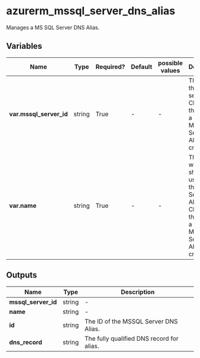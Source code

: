 # azurerm_mssql_server_dns_alias

Manages a MS SQL Server DNS Alias.

## Variables

| Name | Type | Required? | Default  | possible values | Description |
| ---- | ---- | --------- | -------- | ----------- | ----------- |
| **var.mssql_server_id** | string | True | -  |  -  | The ID of the mssql server. Changing this forces a new MSSQL Server DNS Alias to be created. | 
| **var.name** | string | True | -  |  -  | The name which should be used for this MSSQL Server DNS Alias. Changing this forces a new MSSQL Server DNS Alias to be created. | 



## Outputs

| Name | Type | Description |
| ---- | ---- | --------- | 
| **mssql_server_id** | string  | - | 
| **name** | string  | - | 
| **id** | string  | The ID of the MSSQL Server DNS Alias. | 
| **dns_record** | string  | The fully qualified DNS record for alias. | 